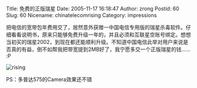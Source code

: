 Title: 免费的正版瑞星
Date: 2005-11-17 16:18:47
Author: zrong
Postid: 60
Slug: 60
Nicename: chinatelecomrising
Category: impressions

把电信的宽带包年费用交了，居然意外获赠一中国电信专用版的瑞星杀毒软件。仔细看看说明书，原来只能够免费升级一年的，并且必须和互联星空账号绑定。想想当初买的瑞星2002，到现在都还能顺利升级。不知道中国电信此举对用户来说是否真的有益，倒不如帮我把带宽提到2MB好了，我宁愿多交一个正版瑞星的钱……
:P

![rising](/wp-content/uploads/2005/rising.jpg)

PS：多普达575的Camera效果还不错

